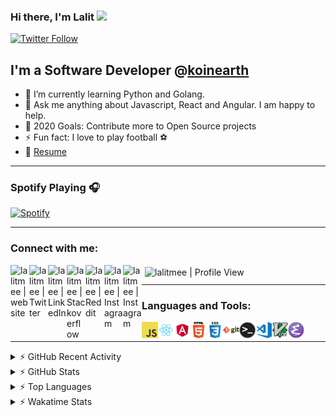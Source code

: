 ### Hi there, I'm Lalit <img src="https://media.giphy.com/media/hvRJCLFzcasrR4ia7z/giphy.gif" width="25px">

[![Twitter Follow](https://img.shields.io/twitter/follow/lalitmee?color=1DA1F2&logo=twitter&style=for-the-badge)](https://twitter.com/intent/follow?original_referer=https%3A%2F%2Fgithub.com%2Flalitmee&screen_name=lalitmee)

## I'm a Software Developer @[koinearth](https://github.com/koinearth)

- 🌱 I’m currently learning Python and Golang.
- 💬 Ask me anything about Javascript, React and Angular. I am happy to help.
- 🥅 2020 Goals: Contribute more to Open Source projects
- ⚡ Fun fact: I love to play football ⚽
- 📝 [Resume](https://drive.google.com/file/d/1y6YlyQEKCp_phOI-RRymOjgYQUPb5kG4/view?usp=sharing)

---

### Spotify Playing 🎧

[![Spotify](https://novatorem.lalitmee.vercel.app/api/spotify)](https://open.spotify.com/user/lkmee)

---

### Connect with me:

[<img align="left" alt="lalitmee | website" width="30" src="https://img.icons8.com/fluent/96/000000/domain.png" />][website]
[<img align="left" alt="lalitmee | Twitter" width="30" src="https://img.icons8.com/color/96/000000/twitter-squared.png" />][twitter]
[<img align="left" alt="lalitmee | LinkedIn" width="30" src="https://img.icons8.com/color/96/000000/linkedin.png" />][linkedin]
[<img align="left" alt="lalitmee | Stackoverflow" width="30" src="https://img.icons8.com/color/96/000000/stackoverflow.png" />][stackoverflow]
[<img align="left" alt="lalitmee | Reddit" width="30" src="https://img.icons8.com/color/96/000000/reddit.png" />][reddit]
[<img align="left" alt="lalitmee | Instagram" width="30" src="https://img.icons8.com/color/96/000000/instagram-new.png" />][instagram]
[<img align="left" alt="lalitmee | Instagram" width="30" src="https://img.icons8.com/color/96/000000/facebook.png" />][facebook]
<img align="left" style="margin-top:3px; margin-left:5px" height="24" alt="lalitmee | Profile View" src="https://komarev.com/ghpvc/?username=lalitmee&style=flat-square" >

<br />

---

### Languages and Tools:

<img align="left" alt="JavaScript" width="26px" src="https://raw.githubusercontent.com/github/explore/80688e429a7d4ef2fca1e82350fe8e3517d3494d/topics/javascript/javascript.png" />
<img align="left" alt="React" width="26px" src="https://raw.githubusercontent.com/github/explore/80688e429a7d4ef2fca1e82350fe8e3517d3494d/topics/react/react.png" />
<img align="left" alt="Angular" width="26px" src="https://raw.githubusercontent.com/github/explore/80688e429a7d4ef2fca1e82350fe8e3517d3494d/topics/angular/angular.png" />
<img align="left" alt="HTML5" width="26px" src="https://raw.githubusercontent.com/github/explore/80688e429a7d4ef2fca1e82350fe8e3517d3494d/topics/html/html.png" />
<img align="left" alt="CSS3" width="26px" src="https://raw.githubusercontent.com/github/explore/80688e429a7d4ef2fca1e82350fe8e3517d3494d/topics/css/css.png" />
<img align="left" alt="Git" width="26px" src="https://raw.githubusercontent.com/github/explore/80688e429a7d4ef2fca1e82350fe8e3517d3494d/topics/git/git.png" />
<img align="left" alt="Terminal" width="26px" src="https://raw.githubusercontent.com/github/explore/80688e429a7d4ef2fca1e82350fe8e3517d3494d/topics/terminal/terminal.png" />
<img align="left" alt="Visual Studio Code" width="26px" src="https://raw.githubusercontent.com/github/explore/80688e429a7d4ef2fca1e82350fe8e3517d3494d/topics/visual-studio-code/visual-studio-code.png" />
<img align="left" alt="Neovim" width="26px" src="https://raw.githubusercontent.com/github/explore/80688e429a7d4ef2fca1e82350fe8e3517d3494d/topics/vim/vim.png" />
<img align="left" alt="Emacs" width="26px"
src="https://raw.githubusercontent.com/github/explore/80688e429a7d4ef2fca1e82350fe8e3517d3494d/topics/emacs/emacs.png"
/>

<br />

---

<details>
  <summary>⚡ GitHub Recent Activity</summary>

  <!--START_SECTION:activity-->
1. 🗣 Commented on [#2068](https://github.com/hlissner/doom-emacs/issues/2068) in [hlissner/doom-emacs](https://github.com/hlissner/doom-emacs)
2. 🗣 Commented on [#2068](https://github.com/hlissner/doom-emacs/issues/2068) in [hlissner/doom-emacs](https://github.com/hlissner/doom-emacs)
3. 🗣 Commented on [#2068](https://github.com/hlissner/doom-emacs/issues/2068) in [hlissner/doom-emacs](https://github.com/hlissner/doom-emacs)
  <!--END_SECTION:activity-->

</details>

<details>
  <summary>⚡ GitHub Stats</summary>

  <img alt="lalitmee's GitHub Stats" src="https://github-readme-stats.lalitmee.vercel.app/api?username=lalitmee&count_private=true&show_icons=true&theme=gruvbox" />

</details>

<details>
  <summary>⚡ Top Languages</summary>

  <img alt="lalitmee's GitHub Stats" src="https://github-readme-stats.lalitmee.vercel.app/api/top-langs/?username=lalitmee&hide=emacs%20lisp&layout=compact&theme=gruvbox" />

</details>

<details>
  <summary>⚡ Wakatime Stats</summary>

  <!--START_SECTION:waka-->
```text
JavaScript   2 hrs 23 mins   ████████████████░░░░░░░░░   63.51 % 
VimL         34 mins         ███▓░░░░░░░░░░░░░░░░░░░░░   15.14 % 
Other        15 mins         █▓░░░░░░░░░░░░░░░░░░░░░░░   06.87 % 
HTML         9 mins          █░░░░░░░░░░░░░░░░░░░░░░░░   04.24 % 
YAML         9 mins          █░░░░░░░░░░░░░░░░░░░░░░░░   04.16 % 
```
<!--END_SECTION:waka-->

</details>

[konearth]: https://github.com/koinearth
[website]: https://lalitmee.github.io/portfolio
[twitter]: https://twitter.com/lalitmee
[instagram]: https://instagram.com/lalitmee
[linkedin]: https://linkedin.com/in/lalitmee
[stackoverflow]: https://stackoverflow.com/users/4515657/lalit-kumar
[facebook]: https://www.facebook.com/iamlalitmee
[reddit]: https://www.reddit.com/user/lalitmee
